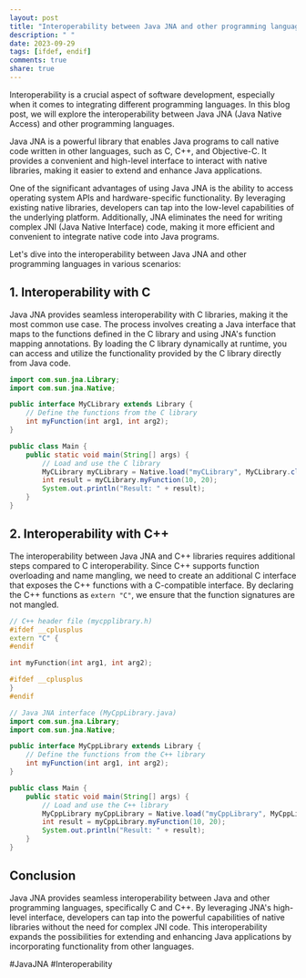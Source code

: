```yaml
---
layout: post
title: "Interoperability between Java JNA and other programming languages"
description: " "
date: 2023-09-29
tags: [ifdef, endif]
comments: true
share: true
---
```


Interoperability is a crucial aspect of software development, especially when it comes to integrating different programming languages. In this blog post, we will explore the interoperability between Java JNA (Java Native Access) and other programming languages.

Java JNA is a powerful library that enables Java programs to call native code written in other languages, such as C, C++, and Objective-C. It provides a convenient and high-level interface to interact with native libraries, making it easier to extend and enhance Java applications.

One of the significant advantages of using Java JNA is the ability to access operating system APIs and hardware-specific functionality. By leveraging existing native libraries, developers can tap into the low-level capabilities of the underlying platform. Additionally, JNA eliminates the need for writing complex JNI (Java Native Interface) code, making it more efficient and convenient to integrate native code into Java programs.

Let's dive into the interoperability between Java JNA and other programming languages in various scenarios:

## 1. Interoperability with C

Java JNA provides seamless interoperability with C libraries, making it the most common use case. The process involves creating a Java interface that maps to the functions defined in the C library and using JNA's function mapping annotations. By loading the C library dynamically at runtime, you can access and utilize the functionality provided by the C library directly from Java code.

```java
import com.sun.jna.Library;
import com.sun.jna.Native;

public interface MyCLibrary extends Library {
    // Define the functions from the C library
    int myFunction(int arg1, int arg2);
}

public class Main {
    public static void main(String[] args) {
        // Load and use the C library
        MyCLibrary myCLibrary = Native.load("myCLibrary", MyCLibrary.class);
        int result = myCLibrary.myFunction(10, 20);
        System.out.println("Result: " + result);
    }
}
```

## 2. Interoperability with C++

The interoperability between Java JNA and C++ libraries requires additional steps compared to C interoperability. Since C++ supports function overloading and name mangling, we need to create an additional C interface that exposes the C++ functions with a C-compatible interface. By declaring the C++ functions as `extern "C"`, we ensure that the function signatures are not mangled.

```cpp
// C++ header file (mycpplibrary.h)
#ifdef __cplusplus
extern "C" {
#endif

int myFunction(int arg1, int arg2);

#ifdef __cplusplus
}
#endif
```

```java
// Java JNA interface (MyCppLibrary.java)
import com.sun.jna.Library;
import com.sun.jna.Native;

public interface MyCppLibrary extends Library {
    // Define the functions from the C++ library
    int myFunction(int arg1, int arg2);
}

public class Main {
    public static void main(String[] args) {
        // Load and use the C++ library
        MyCppLibrary myCppLibrary = Native.load("myCppLibrary", MyCppLibrary.class);
        int result = myCppLibrary.myFunction(10, 20);
        System.out.println("Result: " + result);
    }
}
```

## Conclusion

Java JNA provides seamless interoperability between Java and other programming languages, specifically C and C++. By leveraging JNA's high-level interface, developers can tap into the powerful capabilities of native libraries without the need for complex JNI code. This interoperability expands the possibilities for extending and enhancing Java applications by incorporating functionality from other languages.

#JavaJNA #Interoperability